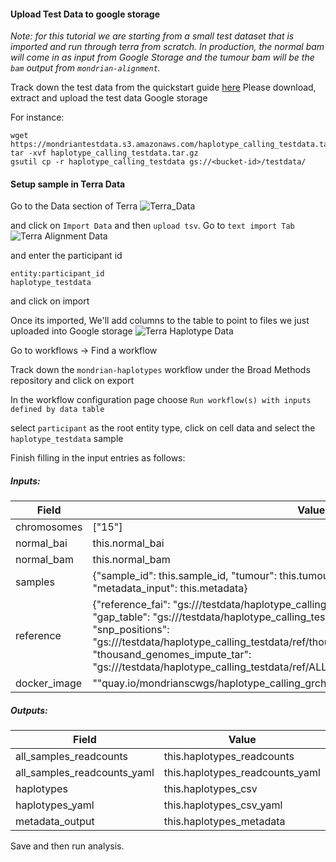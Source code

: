 #### Upload Test Data to google storage


*Note: for this tutorial we are starting from a small test dataset that is imported and run through terra from scratch. In production, the normal bam will come in as input from Google Storage and the tumour bam will be the `bam` output from `mondrian-alignment`.*



Track down the test data from the quickstart guide [here](docs/quickstart/haplotype_calling.md) Please download, extract and upload the test data Google storage


For instance:
```
wget https://mondriantestdata.s3.amazonaws.com/haplotype_calling_testdata.tar.gz
tar -xvf haplotype_calling_testdata.tar.gz
gsutil cp -r haplotype_calling_testdata gs://<bucket-id>/testdata/
```


#### Setup sample in Terra Data

Go to the Data section of Terra
![Terra_Data](assets/terra_data_import_data.png)

and click on `Import Data` and then `upload tsv`. Go to `text import Tab`
![Terra Alignment Data](assets/terra_data_import_data_alignment_1.png)

and enter the participant id
```
entity:participant_id
haplotype_testdata
```
and click on import

Once its imported, We'll add columns to the table to point to files we just uploaded into Google storage
![Terra Haplotype Data](assets/terra_data_import_data_haplotypes.png)


Go to workflows -> Find a workflow


Track down the `mondrian-haplotypes` workflow under the Broad Methods repository and click on export


In the workflow configuration page
choose 
`Run workflow(s) with inputs defined by data table`

select `participant` as the root entity type, click on cell data and select the `haplotype_testdata` sample


Finish filling in the input entries as follows:

##### Inputs:

| Field | Value |
|-------|-------|
| chromosomes | ["15"] |
| normal_bai | this.normal_bai |
| normal_bam | this.normal_bam |
| samples | {"sample_id": this.sample_id, "tumour": this.tumour, "tumour_bai": this.tumour_bai, "metadata_input": this.metadata} |
| reference | {"reference_fai": "gs://<bucket-id>/testdata/haplotype_calling_testdata/ref/GRCh37-lite.fa.fai", "gap_table": "gs://<bucket-id>/testdata/haplotype_calling_testdata/ref/hg19_gap.txt.gz", "snp_positions": "gs://<bucket-id>/testdata/haplotype_calling_testdata/ref/thousand_genomes_snps.tsv", "thousand_genomes_impute_tar": "gs://<bucket-id>/testdata/haplotype_calling_testdata/ref/ALL_1000G_phase1integrated_v3_impute.tar"}|
| docker_image | ""quay.io/mondrianscwgs/haplotype_calling_grch37:v0.0.71" |


##### Outputs:

| Field | Value |
|-------|-------|
| all_samples_readcounts | this.haplotypes_readcounts |
| all_samples_readcounts_yaml | this.haplotypes_readcounts_yaml |
| haplotypes | this.haplotypes_csv |
| haplotypes_yaml | this.haplotypes_csv_yaml |
| metadata_output | this.haplotypes_metadata |

Save and then run analysis. 